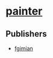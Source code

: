 # [painter](https://pypi.org/project/painter)



## Publishers
- [fgimian](https://pypi.org/user/fgimian)

